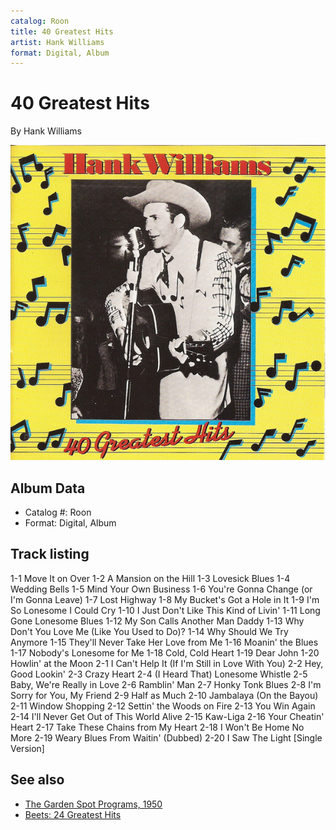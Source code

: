 ```yaml
---
catalog: Roon
title: 40 Greatest Hits
artist: Hank Williams
format: Digital, Album
---
```


# 40 Greatest Hits

By Hank Williams

![](../../assets/albumcovers/Hank_Williams-40_Greatest_Hits.png)

## Album Data

- Catalog #: Roon
- Format: Digital, Album


## Track listing


1-1 Move It on Over
1-2 A Mansion on the Hill
1-3 Lovesick Blues
1-4 Wedding Bells
1-5 Mind Your Own Business
1-6 You're Gonna Change (or I'm Gonna Leave)
1-7 Lost Highway
1-8 My Bucket's Got a Hole in It
1-9 I'm So Lonesome I Could Cry
1-10 I Just Don't Like This Kind of Livin'
1-11 Long Gone Lonesome Blues
1-12 My Son Calls Another Man Daddy
1-13 Why Don't You Love Me (Like You Used to Do)?
1-14 Why Should We Try Anymore
1-15 They'll Never Take Her Love from Me
1-16 Moanin' the Blues
1-17 Nobody's Lonesome for Me
1-18 Cold, Cold Heart
1-19 Dear John
1-20 Howlin' at the Moon
2-1 I Can't Help It (If I'm Still in Love With You)
2-2 Hey, Good Lookin'
2-3 Crazy Heart
2-4 (I Heard That) Lonesome Whistle
2-5 Baby, We're Really in Love
2-6 Ramblin' Man
2-7 Honky Tonk Blues
2-8 I'm Sorry for You, My Friend
2-9 Half as Much
2-10 Jambalaya (On the Bayou)
2-11 Window Shopping
2-12 Settin' the Woods on Fire
2-13 You Win Again
2-14 I'll Never Get Out of This World Alive
2-15 Kaw-Liga
2-16 Your Cheatin' Heart
2-17 Take These Chains from My Heart
2-18 I Won't Be Home No More
2-19 Weary Blues From Waitin' (Dubbed)
2-20 I Saw The Light [Single Version]


## See also

- [The Garden Spot Programs, 1950](The_Garden_Spot_Programs__1950.md)
- [Beets: 24 Greatest Hits](../../Beets/Hank_Williams/24_Greatest_Hits.md)
